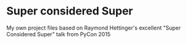 # Super considered Super

My own project files based on Raymond Hettinger's excellent "Super Considered Super" talk from PyCon 2015

